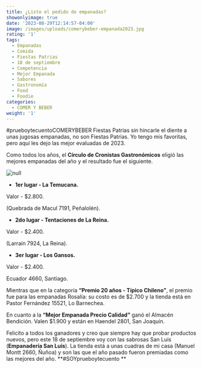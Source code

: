 ```yaml
---
title: ¿Listo el pedido de empanadas?
showonlyimage: true
date: '2023-08-29T12:14:57-04:00'
image: /images/uploads/comerybeber-empanada2023.jpg
rating: '1'
tags:
  - Empanadas
  - Comida
  - Fiestas Patrias
  - 18 de septiembre
  - Competencia
  - Mejor Empanada
  - Sabores
  - Gastronomía
  - Food
  - Foodie
categories:
  - COMER Y BEBER
weight: '1'
---
```

\#prueboytecuentoCOMERYBEBER Fiestas Patrias sin hincarle el diente a unas jugosas empanadas, no son Fiestas Patrias. Yo tengo mis favoritas, pero aquí les dejo las mejor evaluadas de 2023.

<!--more-->

Como todos los años, el **Círculo de Cronistas Gastronómicos** eligió las mejores empanadas del año y el resultado fue el siguiente.

![null](/images/uploads/comerybeber-empanada2023.jpg)

* **1er lugar - La Temucana.**

Valor - $2.800.

(Quebrada de Macul 7191, Peñalolén).

* **2do lugar - Tentaciones de La Reina.**

Valor - $2.400.

(Larraín 7924, La Reina).

* **3er lugar - Los Gansos.** 

Valor - $2.400.

Ecuador 4660, Santiago.

Mientras que en la categoría **“Premio 20 años - Típico Chileno”**, el premio fue para las empanadas Rosalía: su costo es de $2.700 y la tienda está en Pastor Fernández 15521, Lo Barnechea.

En cuanto a la **“Mejor Empanada Precio Calidad”** ganó el Almacén Bendición. Valen $1.900 y están en Haendel 2801, San Joaquín.

Felicito a todos los ganadores y creo que siempre hay que probar productos nuevos, pero este 18 de septiembre voy con las sabrosas San Luis (**Empanadería San Luis**). La tienda está a unas cuadras de mi casa (Manuel Montt 2660, Ñuñoa) y son las que el año pasado fueron premiadas como las mejores del año.
 **\#SOYprueboytecuento
**
